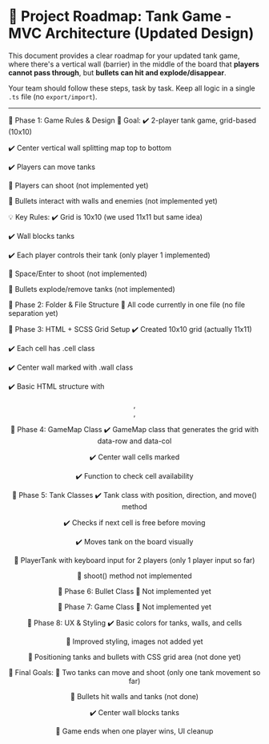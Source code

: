 # 🚀 Project Roadmap: Tank Game - MVC Architecture (Updated Design)

This document provides a clear roadmap for your updated tank game, where there's a vertical wall (barrier) in the middle of the board that **players cannot pass through**, but **bullets can hit and explode/disappear**.

Your team should follow these steps, task by task. Keep all logic in a single `.ts` file (no `export/import`).

---

📆 Phase 1: Game Rules & Design
🌟 Goal:
✔️ 2-player tank game, grid-based (10x10)

✔️ Center vertical wall splitting map top to bottom

✔️ Players can move tanks

🔲 Players can shoot (not implemented yet)

🔲 Bullets interact with walls and enemies (not implemented yet)

💡 Key Rules:
✔️ Grid is 10x10 (we used 11x11 but same idea)

✔️ Wall blocks tanks

✔️ Each player controls their tank (only player 1 implemented)

🔲 Space/Enter to shoot (not implemented)

🔲 Bullets explode/remove tanks (not implemented)

📆 Phase 2: Folder & File Structure
🔲 All code currently in one file (no file separation yet)

📆 Phase 3: HTML + SCSS Grid Setup
✔️ Created 10x10 grid (actually 11x11)

✔️ Each cell has .cell class

✔️ Center wall marked with .wall class

✔️ Basic HTML structure with <header>, <main>, <footer>

📆 Phase 4: GameMap Class
✔️ GameMap class that generates the grid with data-row and data-col

✔️ Center wall cells marked

✔️ Function to check cell availability

📆 Phase 5: Tank Classes
✔️ Tank class with position, direction, and move() method

✔️ Checks if next cell is free before moving

✔️ Moves tank on the board visually

🔲 PlayerTank with keyboard input for 2 players (only 1 player input so far)

🔲 shoot() method not implemented

📆 Phase 6: Bullet Class
🔲 Not implemented yet

📆 Phase 7: Game Class
🔲 Not implemented yet

📆 Phase 8: UX & Styling
✔️ Basic colors for tanks, walls, and cells

🔲 Improved styling, images not added yet

🔲 Positioning tanks and bullets with CSS grid area (not done yet)

📆 Final Goals:
🔲 Two tanks can move and shoot (only one tank movement so far)

🔲 Bullets hit walls and tanks (not done)

✔️ Center wall blocks tanks

🔲 Game ends when one player wins, UI cleanup
